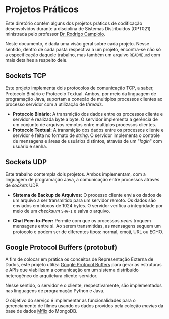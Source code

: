 # Projetos Práticos

Este diretório contém alguns dos projetos práticos de codificação desenvolvidos durante a disciplina de Sistemas Distribuídos (OPT021) ministrada pelo professor [Dr. Rodrigo Campiolo](http://paginapessoal.utfpr.edu.br/rcampiolo).

Neste documento, é dada uma visão geral sobre cada projeto. Nesse sentido, dentro de cada pasta respectiva a um projeto, encontra-se não só a especificação daquele trabalho, mas também um arquivo `README.md` com mais detalhes a respeito dele.

## Sockets TCP
Este projeto implementa dois protocolos de comunicação TCP, a saber, Protocolo Binário e Protocolo Textual. Ambos, por meio da linguagem de programação Java, suportam a conexão de multiplos processos clientes ao processo servidor com a utilização de _threads_.

- **Protocolo Binário:** A transmição dos dados entre os processos cliente e servidor é realizada byte a byte. O servidor implementa a gerência de um conjunto de arquivos remotos entre multiplos processos clientes.
- **Protocolo Textual:** A transmição dos dados entre os processos cliente e servidor é feita no formato de _string_. O servidor implementa o controle de mensagens e áreas de usuários distintos, através de um "_login_" com usuário e senha.

## Sockets UDP
Este trabalho contempla dois projetos. Ambos implementam, com a linguagem de programação Java, a comunicação entre processos através de _sockets_ UDP.

- **Sistema de Backup de Arquivos:** O processo cliente envia os dados de um arquivo a ser transmitido para um servidor remoto. Os dados são enviados em blocos de 1024 bytes. O servidor verifica a integridade por meio de um _checksum_ `SHA-1` e salva o arquivo.

- **Chat Peer-to-Peer:** Permite com que os processos _peers_ troquem mensagens entre si. Ao serem transmitidas, as mensagens seguem um protocolo e podem ser de diferentes tipos: normal, emoji, URL ou ECHO.

## Google Protocol Buffers (protobuf)
A fim de colocar em prática os conceitos de Representação Externa de Dados, este projeto utiliza [Google Protocol Buffers](https://developers.google.com/protocol-buffers/) para gerar as estruturas e APIs que viabilizam a comunicação em um sistema distribuído heterogêneo de arquitetura cliente-servidor.

Nesse sentido, o servidor e o cliente, respectivamente, são implementados nas linguagens de programação Python e Java.

O objetivo do serviço é implementar as funcionalidades para o gerenciamento de filmes usando os dados providos pela coleção _movies_ da base de dados 
[Mflix](https://www.mongodb.com/docs/atlas/sample-data/sample-mflix/) do MongoDB.